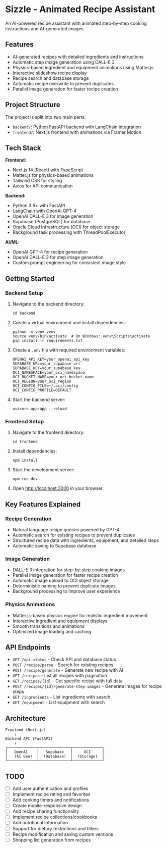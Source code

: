 # Sizzle - Animated Recipe Assistant

An AI-powered recipe assistant with animated step-by-step cooking instructions and AI-generated images.

## Features

- AI-generated recipes with detailed ingredients and instructions
- Automatic step image generation using DALL-E 3
- Physics-based ingredient and equipment animations using Matter.js
- Interactive slideshow recipe display
- Recipe search and database storage
- Automatic recipe overwrite to prevent duplicates
- Parallel image generation for faster recipe creation

## Project Structure

The project is split into two main parts:

- `backend/`: Python FastAPI backend with LangChain integration
- `frontend/`: Next.js frontend with animations via Framer Motion

## Tech Stack

**Frontend:**
- Next.js 14 (React) with TypeScript
- Matter.js for physics-based animations
- Tailwind CSS for styling
- Axios for API communication

**Backend:**
- Python 3.9+ with FastAPI
- LangChain with OpenAI GPT-4
- OpenAI DALL-E 3 for image generation
- Supabase (PostgreSQL) for database
- Oracle Cloud Infrastructure (OCI) for object storage
- Background task processing with ThreadPoolExecutor

**AI/ML:**
- OpenAI GPT-4 for recipe generation
- OpenAI DALL-E 3 for step image generation
- Custom prompt engineering for consistent image style

## Getting Started

### Backend Setup

1. Navigate to the backend directory:
   ```
   cd backend
   ```

2. Create a virtual environment and install dependencies:
   ```
   python -m venv venv
   source venv/bin/activate  # On Windows: venv\Scripts\activate
   pip install -r requirements.txt
   ```

3. Create a `.env` file with required environment variables:
   ```
   OPENAI_API_KEY=your_openai_api_key
   SUPABASE_URL=your_supabase_url
   SUPABASE_KEY=your_supabase_key
   OCI_NAMESPACE=your_oci_namespace
   OCI_BUCKET_NAME=your_oci_bucket_name
   OCI_REGION=your_oci_region
   OCI_CONFIG_FILE=~/.oci/config
   OCI_CONFIG_PROFILE=DEFAULT
   ```

4. Start the backend server:
   ```
   uvicorn app:app --reload
   ```

### Frontend Setup

1. Navigate to the frontend directory:
   ```
   cd frontend
   ```

2. Install dependencies:
   ```
   npm install
   ```

3. Start the development server:
   ```
   npm run dev
   ```

4. Open [http://localhost:3000](http://localhost:3000) in your browser.

## Key Features Explained

### Recipe Generation
- Natural language recipe queries powered by GPT-4
- Automatic search for existing recipes to prevent duplicates
- Structured recipe data with ingredients, equipment, and detailed steps
- Automatic saving to Supabase database

### Image Generation
- DALL-E 3 integration for step-by-step cooking images
- Parallel image generation for faster recipe creation
- Automatic image upload to OCI object storage
- Deterministic naming to prevent duplicate images
- Background processing to improve user experience

### Physics Animations
- Matter.js-based physics engine for realistic ingredient movement
- Interactive ingredient and equipment displays
- Smooth transitions and animations
- Optimized image loading and caching

## API Endpoints

- `GET /api-status` - Check API and database status
- `POST /recipe/parse` - Search for existing recipes
- `POST /recipe/generate` - Generate new recipe with AI
- `GET /recipes` - List all recipes with pagination
- `GET /recipes/{id}` - Get specific recipe with full data
- `POST /recipes/{id}/generate-step-images` - Generate images for recipe steps
- `GET /ingredients` - List ingredients with search
- `GET /equipment` - List equipment with search

## Architecture

```
Frontend (Next.js)
    ↓
Backend API (FastAPI)
    ↓
┌─────────────┬──────────────┬─────────────┐
│   OpenAI    │   Supabase   │     OCI     │
│   (AI Gen)  │  (Database)  │  (Storage)  │
└─────────────┴──────────────┴─────────────┘
```

## TODO

- [ ] Add user authentication and profiles
- [ ] Implement recipe rating and favorites
- [ ] Add cooking timers and notifications
- [ ] Create mobile-responsive design
- [ ] Add recipe sharing functionality
- [ ] Implement recipe collections/cookbooks
- [ ] Add nutritional information
- [ ] Support for dietary restrictions and filters
- [ ] Recipe modification and saving custom versions
- [ ] Shopping list generation from recipes